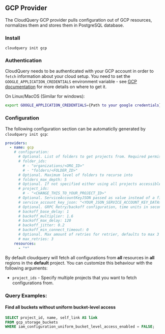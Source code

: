 ## GCP Provider

The CloudQuery GCP provider pulls configuration out of GCP resources, normalizes them and stores them in PostgreSQL database.

### Install

```shell
cloudquery init gcp
```

### Authentication

CloudQuery needs to be authenticated with your GCP account in order to `fetch` information about your cloud setup.
You need to set the `GOOGLE_APPLICATION_CREDENTIALS` environment variable - see [GCP documentation](https://cloud.google.com/docs/authentication/getting-started#command-line) for more details on where to get it.

On Linux/MacOS (Similar for windows):

```bash
export GOOGLE_APPLICATION_CREDENTIALS={Path to your google credentials}
```

### Configuration

The following configuration section can be automaticlly generated by `cloudquery init gcp`:

```yml title="cloudquery.yml"
providers:
  - name: gcp
    # configuration:
      # Optional. List of folders to get projects from. Required permission: resourcemanager.projects.list
      # folder_ids:
        # - "organizations/<ORG_ID>"
        # - "folders/<FOLDER_ID>"
      # Optional. Maximum level of folders to recurse into
      # folders_max_depth: 5
      # Optional. If not specified either using all projects accessible.
      # project_ids:
        # - "<CHANGE_THIS_TO_YOUR_PROJECT_ID>"
      # Optional. ServiceAccountKeyJSON passed as value instead of a file path, can be passed also via env: CQ_SERVICE_ACCOUNT_KEY_JSON
      # service_account_key_json: "<YOUR_JSON_SERVICE_ACCOUNT_KEY_DATA>"
      # Optional. GRPC Retry/backoff configuration, time units in seconds. Documented in https://github.com/grpc/grpc/blob/master/doc/connection-backoff.md
      # backoff_base_delay: 1
      # backoff_multiplier: 1.6
      # backoff_max_delay: 120
      # backoff_jitter: 0.2
      # backoff_min_connect_timeout: 0
      # Optional. Max amount of retries for retrier, defaults to max 3 retries.
      # max_retries: 3
    resources:
      - "*"
```

By default cloudquery will fetch all configurations from **all** resources in **all** regions in the **default** project. You can customize this behaviour with the following arguments:

- `project_ids` - Specify multiple projects that you want to fetch configurations from.

### Query Examples:

#### Find all buckets without uniform bucket-level access

```sql
SELECT project_id, name, self_link AS link
FROM gcp_storage_buckets
WHERE iam_configuration_uniform_bucket_level_access_enabled = FALSE;
```

